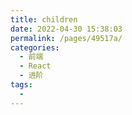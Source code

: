 ```yaml
---
title: children
date: 2022-04-30 15:38:03
permalink: /pages/49517a/
categories:
  - 前端
  - React
  - 进阶
tags:
  - 
---
```

